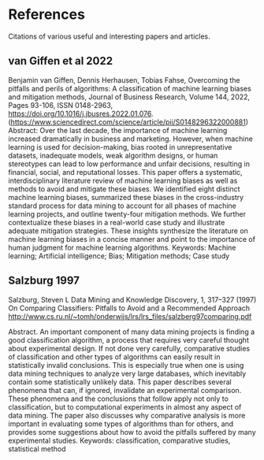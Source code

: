 # References

Citations of various useful and interesting papers and articles.

## van Giffen et al 2022
Benjamin van Giffen, Dennis Herhausen, Tobias Fahse,
Overcoming the pitfalls and perils of algorithms: A classification of machine learning biases and mitigation methods,
Journal of Business Research,
Volume 144,
2022,
Pages 93-106,
ISSN 0148-2963,
https://doi.org/10.1016/j.jbusres.2022.01.076.
(https://www.sciencedirect.com/science/article/pii/S0148296322000881)
Abstract: Over the last decade, the importance of machine learning increased dramatically in business and marketing. However, when machine learning is used for decision-making, bias rooted in unrepresentative datasets, inadequate models, weak algorithm designs, or human stereotypes can lead to low performance and unfair decisions, resulting in financial, social, and reputational losses. This paper offers a systematic, interdisciplinary literature review of machine learning biases as well as methods to avoid and mitigate these biases. We identified eight distinct machine learning biases, summarized these biases in the cross-industry standard process for data mining to account for all phases of machine learning projects, and outline twenty-four mitigation methods. We further contextualize these biases in a real-world case study and illustrate adequate mitigation strategies. These insights synthesize the literature on machine learning biases in a concise manner and point to the importance of human judgment for machine learning algorithms.
Keywords: Machine learning; Artificial intelligence; Bias; Mitigation methods; Case study

## Salzburg 1997
Salzburg, Steven L
Data Mining and Knowledge Discovery, 1, 317–327 (1997)
On Comparing Classifiers: Pitfalls to Avoid and a Recommended Approach
http://www.cs.ru.nl/~tomh/onderwijs/lrs/lrs_files/salzberg97comparing.pdf

Abstract. An important component of many data mining projects is finding a good classification algorithm,
a process that requires very careful thought about experimental design. If not done very carefully, comparative
studies of classification and other types of algorithms can easily result in statistically invalid conclusions. This
is especially true when one is using data mining techniques to analyze very large databases, which inevitably
contain some statistically unlikely data. This paper describes several phenomena that can, if ignored, invalidate
an experimental comparison. These phenomena and the conclusions that follow apply not only to classification,
but to computational experiments in almost any aspect of data mining. The paper also discusses why comparative
analysis is more important in evaluating some types of algorithms than for others, and provides some suggestions
about how to avoid the pitfalls suffered by many experimental studies.
Keywords: classification, comparative studies, statistical method
